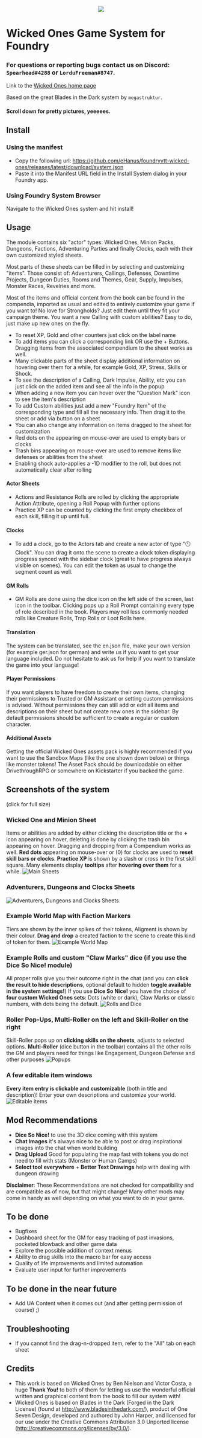 <p align="center"><img src="readme-images/WWfoundry.png"></img></p>

# Wicked Ones Game System for Foundry
### For questions or reporting bugs contact us on Discord: `Spearhead#4288` or `LorduFreeman#8747`.

Link to the [Wicked Ones home page](<https://banditcamp.io/wickedones/> "Wicked Ones – Bandit Camp")

Based on the great Blades in the Dark system by `megastruktur`.

#### Scroll down for pretty pictures, yeeeees.
## Install
### Using the manifest
- Copy the following url: https://github.com/eHanus/foundryvtt-wicked-ones/releases/latest/download/system.json
- Paste it into the Manifest URL field in the Install System dialog in your Foundry app.
### Using Foundry System Browser
Navigate to the Wicked Ones system and hit install!
## Usage
The module contains six "actor" types: Wicked Ones, Minion Packs, Dungeons, Factions, Adventuring Parties and finally Clocks, each with their own customized styled sheets.

Most parts of these sheets can be filled in by selecting and customizing "items". Those consist of: Adventurers, Callings, Defenses, Downtime Projects, Dungeon Duties, Rooms and Themes, Gear, Supply, Impulses, Monster Races, Revelries and more.

Most of the items and official content from the book can be found in the compendia, imported as usual and edited to entirely customize your game if you want to! No love for Strongholds? Just edit them until they fit your campaign theme. You want a new Calling with custom abilities? Easy to do, just make up new ones on the fly.

- To reset XP, Gold and other counters just click on the label name
- To add items you can click a corresponding link OR use the + Buttons. Dragging items from the associated compendium to the sheet works as well.
- Many clickable parts of the sheet display additional information on hovering over them for a while, for example Gold, XP, Stress, Skills or Shock.
- To see the description of a Calling, Dark Impulse, Ability, etc you can just click on the added item and see all the info in the popup
- When adding a new item you can hover over the "Question Mark" icon to see the item's description
- To add Custom abilities just add a new "Foundry Item" of the corresponding type and fill all the necessary info. Then drag it to the sheet or add via button on a sheet
- You can also change any information on items dragged to the sheet for customization
- Red dots on the appearing on mouse-over are used to empty bars or clocks
- Trash bins appearing on mouse-over are used to remove items like defenses or abilities from the sheet
- Enabling shock auto-applies a -1D modifier to the roll, but does not automatically clear after rolling
#### Actor Sheets
- Actions and Resistance Rolls are rolled by clicking the appropriate Action Attribute, opening a Roll Popup with further options
- Practice XP can be counted by clicking the first empty checkbox of each skill, filling it up until full.
#### Clocks
- To add a clock, go to the Actors tab and create a new actor of type "🕛 Clock". You can drag it onto the scene to create a clock token displaying progress synced with the sidebar clock (great to have progress always visible on scenes). You can edit the token as usual to change the segment count as well.
#### GM Rolls
- GM Rolls are done using the dice icon on the left side of the screen, last icon in the toolbar. Clicking pops up a Roll Prompt containing every type of role described in the book. Players may roll less commonly needed rolls like Creature Rolls, Trap Rolls or Loot Rolls here. 
#### Translation
The system can be translated, see the en.json file, make your own version (for example ger.json for german) and write us if you want to get your language included. Do not hesitate to ask us for help if you want to translate the game into your language!
#### Player Permissions
If you want players to have freedom to create their own items, changing their permissions to Trusted or GM Assistant or setting custom permissions is advised. Without permissions they can still add or edit all items and descriptions on their sheet but not create new ones in the sidebar. By default permissions should be sufficient to create a regular or custom character.
#### Additional Assets
Getting the official Wicked Ones assets pack is highly recommended if you want to use the Sandbox Maps (like the one shown down below) or things like monster tokens! The Asset Pack should be downloadable on either DrivethroughRPG or somewhere on Kickstarter if you backed the game.

## Screenshots of the system
(click for full size)
### Wicked One and Minion Sheet
Items or abilities are added by either clicking the description title or the **+** icon appearing on hover, deleting is done by clicking the trash bin appearing on hover. Dragging and dropping from a Compendium works as well. **Red dots** appearing on mouse-over or (0) for clocks are used to **reset skill bars or clocks**. **Practice XP** is shown by a slash or cross in the first skill square. Many elements display **tooltips** after **hovering over them** for a while.
![Main Sheets](readme-images/wominionscompendia.png)
### Adventurers, Dungeons and Clocks Sheets
![Adventurers, Dungeons and Clocks Sheets](readme-images/othersheets.png)
### Example World Map with Faction Markers
Tiers are shown by the inner spikes of their tokens, Aligment is shown by their colour. **Drag and drop** a created faction to the scene to create this kind of token for them.
![Example World Map](readme-images/factions.png)
### Example Rolls and custom "Claw Marks" dice (if you use the Dice So Nice! module)
All proper rolls give you their outcome right in the chat (and you can **click the result to hide descriptions**, optional default to hidden **toggle available in the system settings!**) If you use **Dice So Nice!** you have the choice of **four custom Wicked Ones sets**: Dots (white or dark), Claw Marks or classic numbers, with dots being the default.
![Rolls and Dice](readme-images/dice.png)
### Roller Pop-Ups, Multi-Roller on the left and Skill-Roller on the right
Skill-Roller pops up on **clicking skills on the sheets**, adjusts to selected options. **Multi-Roller** (dice button in the toolbar) contains all the other rolls the GM and players need for things like Engagement, Dungeon Defense and other purposes
![Popups](readme-images/rollers.png)
### A few editable item windows
**Every item entry is clickable and customizable** (both in title and description)! Enter your own descriptions and customize your world.
![Editable items](readme-images/items.png)
## Mod Recommendations
- **Dice So Nice!** to use the 3D dice coming with this system
- **Chat Images** it's always nice to be able to post or drag inspirational images into the chat when world building
- **Drag Upload** Good for populating the map fast with tokens you do not need to fill with stats (Monster or Human Camps)
- **Select tool everywhere** + **Better Text Drawings** help with dealing with dungeon drawing

**Disclaimer**: These Recommendations are not checked for compatibility and are compatible as of now, but that might change! Many other mods may come in handy as well depending on what you want to do in your game.

## To be done
- Bugfixes
- Dashboard sheet for the GM for easy tracking of past invasions, pocketed blowback and other game data
- Explore the possible addition of context menus
- Ability to drag skills into the macro bar for easy access
- Quality of life improvements and limited automation
- Evaluate user input for further improvements

## To be done in the near future
- Add UA Content when it comes out (and after getting permission of course) ;)

## Troubleshooting
- If you cannot find the drag-n-dropped item, refer to the "All" tab on each sheet

## Credits
- This work is based on Wicked Ones by Ben Nielson and Victor Costa, a huge **Thank You!** to both of them for letting us use the wonderful official written and graphical content from the book to fill our system with!
- Wicked Ones is based on Blades in the Dark (Forged in the Dark License) (found at http://www.bladesinthedark.com/), product of One Seven Design, developed and authored by John Harper, and licensed for our use under the Creative Commons Attribution 3.0 Unported license (http://creativecommons.org/licenses/by/3.0/).

